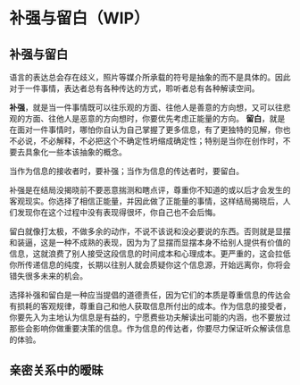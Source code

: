 # 补强与留白（WIP）

## 补强与留白

语言的表达总会存在歧义，照片等媒介所承载的符号是抽象的而不是具体的。因此对于一件事情，表达者总有各种传达的方式，聆听者总有各种解读空间。

**补强**，就是当一件事情既可以往乐观的方面、往他人是善意的方向想，又可以往悲观的方面、往他人是恶意的方向想时，你要优先考虑正能量的方向。
**留白**，就是在面对一件事情时，哪怕你自认为自己掌握了更多信息，有了更独特的见解，你也不必说，不必解释，不必把这个不确定性坍缩成确定性；特别是当你在创作时，不要去具象化一些本该抽象的概念。

当作为信息的接收者时，要补强；当作为信息的传达者时，要留白。

补强是在结局没揭晓前不要恶意揣测和瞎点评，尊重你不知道的或以后才会发生的客观现实。你选择了相信正能量，并因此做了正能量的事情，这样结局揭晓后，人们发现你在这个过程中没有表现得很坏，你自己也不会后悔。

留白就像打太极，不做多余的动作，不说不该说和没必要说的东西。否则就是显摆和装逼，这是一种不成熟的表现，因为为了显摆而显摆本身不给别人提供有价值的信息，这就浪费了别人接受这段信息的时间成本和心理成本。更严重的，这会拉低你所传递信息的纯度，长期以往别人就会质疑你这个信息源，开始远离你，你将会错失很多未来的机会。

选择补强和留白是一种应当提倡的道德责任，因为它们的本质是尊重信息的传达会有损耗的客观规律，尊重自己和他人获取信息所付出的成本。作为信息的接受者，你要先入为主地认为信息是有益的，宁愿费些功夫解读出可能的内涵，也不要放过那些会影响你做重要决策的信息。作为信息的传达者，你要尽力保证听众解读信息的体验。

## 亲密关系中的暧昧
